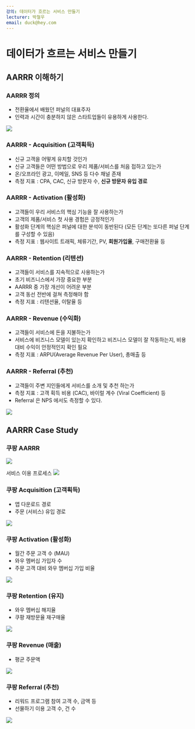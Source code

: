 ```yaml
---
강의: 데이터가 흐르는 서비스 만들기
lecturer: 박철우
email: duck@hey.com
---
```

# 데이터가 흐르는 서비스 만들기
## AARRR 이해하기
### AARRR 정의
- 전환율에서 배웠던 퍼널의 대표주자
- 인력과 시간이 충분하지 않은 스타트업들이 유용하게 사용한다.

![](https://i.imgur.com/QEbGv3z.png)

### AARRR - Acquisition (고객획득)
- 신규 고객을 어떻게 유치할 것인가
- 신규 고객들은 어떤 방법으로 우리 제품/서비스를 처음 접하고 있는가
- 온/오프라인 광고, 이메일, SNS 등 다수 채널 존재
- 측정 지표 : CPA, CAC, 신규 방문자 수, **신규 방문자 유입 경로**

### AARRR - Activation (활성화)
- 고객들이 우리 서비스의 핵심 기능을 잘 사용하는가
- 고객의 제품/서비스 첫 사용 경험은 긍정적인가
- 활성화 단계의 핵심은 퍼널에 대한 분석이 동반된다 (모든 단계는 또다른 퍼널 단계를 구성할 수 있음)
- 측정 지표 : 웹사이트 트래픽, 체류기간, PV, **회원가입율**, 구매전환율 등

### AARRR - Retention (리텐션)
- 고객들이 서비스를 지속적으로 사용하는가
- 초기 비즈니스에서 가장 중요한 부분
- AARRR 중 가장 개선이 어려운 부분
- 고객 동선 전반에 걸쳐 측정해야 함
- 측정 지표 : 리텐션율, 이탈율 등

### AARRR - Revenue (수익화)
- 고객들이 서비스에 돈을 지불하는가
- 서비스에 비즈니스 모델이 있는지 확인하고 비즈니스 모델이 잘 작동하는지, 비용 대비 수익이 안정적인지 확인 필요
- 측정 지표 : ARPU(Average Revenue Per User), 총매출 등

### AARRR - Referral (추천)
- 고객들이 주변 지인들에게 서비스를 소개 및 추천 하는가
- 측정 지표 : 고객 획득 비용 (CAC), 바이럴 계수 (Viral Coefficient) 등
- Referral 은 NPS 에서도 측정할 수 있다.

![](https://i.imgur.com/DIN1vhC.png)

## AARRR Case Study
### 쿠팡 AARRR
![](https://i.imgur.com/AHfKwML.png)

서비스 이용 프로세스
![](https://i.imgur.com/dgmYpvF.png)

### 쿠팡 Acquisition (고객획득)
- 앱 다운로드 경로
- 주문 (서비스) 유입 경로

![](https://i.imgur.com/MItXcNa.png)

### 쿠팡 Activation (활성화)
- 월간 주문 고객 수 (MAU)
- 와우 멤버십 가입자 수
- 주문 고객 대비 와우 멤버십 가입 비율

![](https://i.imgur.com/NGrzk8c.png)

### 쿠팡 Retention (유지)
- 와우 멤버십 해지율
- 쿠팡 재방문율 재구매율

![](https://i.imgur.com/0QHNfGb.png)

### 쿠팡 Revenue (매출)
- 평균 주문액

![](https://i.imgur.com/A3c0Np0.png)

### 쿠팡 Referral (추천)
- 리워드 프로그램 참여 고객 수, 금액 등
- 선물하기 이용 고객 수, 건 수

![](https://i.imgur.com/cgVtekr.png)
